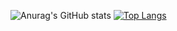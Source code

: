 ![Anurag's GitHub stats](https://github-readme-stats.vercel.app/api?username=theweirdboiz&show_icons=true&theme=vue)
[![Top Langs](https://github-readme-stats.vercel.app/api/top-langs/?username=theweirdboiz&hide_progress=true)](https://github.com/anuraghazra/github-readme-stats)

